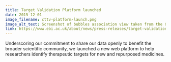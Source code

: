 ```yaml
---
title: Target Validation Platform launched
date: 2015-12-01
image_filename: cttv-platform-launch.png
image_alt_text: Screenshot of bubbles association view taken from the Open Targets Platform, launched in December 2015
link: https://www.ebi.ac.uk/about/news/press-releases/target-validation-platform-launches
---
```

Underscoring our commitment to share our data openly to benefit the broader scientific community, we launched a new web platform to help researchers identify therapeutic targets for new and repurposed medicines.